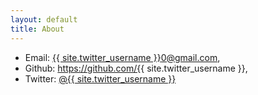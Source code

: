 ```yaml
---
layout: default
title: About
---
```


- Email: <a href="mailto:{{ site.twitter_username }}0@gmail.com">{{ site.twitter_username }}0@gmail.com</a>,
- Github: <a href="https://github.com/{{ site.twitter_username }}">https://github.com/{{ site.twitter_username }}</a>,
- Twitter: <a href="https://twitter.com/{{ site.twitter_username }}">@{{ site.twitter_username }}</a>
